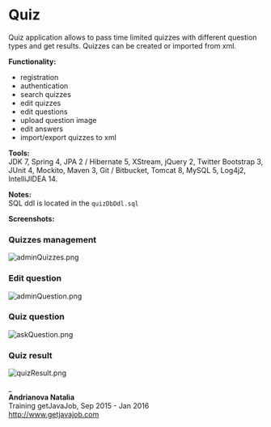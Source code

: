 # Quiz #
Quiz application allows to pass time limited quizzes with different question types and get results. Quizzes can be created or imported from xml.

**Functionality:**  
+ registration  
+ authentication  
+ search quizzes  
+ edit quizzes  
+ edit questions  
+ upload question image  
+ edit answers  
+ import/export quizzes to xml  

**Tools:**  
JDK 7, Spring 4, JPA 2 / Hibernate 5, XStream, jQuery 2, Twitter Bootstrap 3, JUnit 4, Mockito, Maven 3, Git / Bitbucket,
Tomcat 8, MySQL 5, Log4j2, IntelliJIDEA 14.

**Notes:**  
SQL ddl is located in the `quizDbDdl.sql`

**Screenshots:**  
### Quizzes management
![adminQuizzes.png](https://bitbucket.org/repo/qqddLM/images/3563887105-adminQuizzes.png)  

### Edit question  
![adminQuestion.png](https://bitbucket.org/repo/qqddLM/images/1080709679-adminQuestion.png)  

### Quiz question  
![askQuestion.png](https://bitbucket.org/repo/qqddLM/images/4042347703-askQuestion.png)

### Quiz result  
![quizResult.png](https://bitbucket.org/repo/qqddLM/images/2484562718-quizResult.png)

_  
**Andrianova Natalia**  
Training getJavaJob, Sep 2015 - Jan 2016  
http://www.getjavajob.com